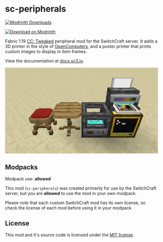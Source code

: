 # sc-peripherals

<!-- modrinth_exclude.start -->
[![Modrinth Downloads](https://img.shields.io/modrinth/dt/sc-peripherals)](https://modrinth.com/mod/sc-peripherals/)

[![Download on Modrinth](https://i.imgur.com/hbYUrTZ.png)](https://modrinth.com/mod/sc-peripherals/)
<!-- modrinth_exclude.end -->

Fabric 1.19 [CC: Tweaked](https://github.com/cc-tweaked/cc-tweaked) peripheral mod for the SwitchCraft server. 
It adds a 3D printer in the style of 
[OpenComputers](https://github.com/MightyPirates/OpenComputers), and a poster printer that prints custom images to
display in item frames.

View the documentation at [docs.sc3.io](https://docs.sc3.io/whats-new/sc-peripherals.html).

![sc-peripherals](img/header.png)

## Modpacks

Modpack use: **allowed**

This mod (`sc-peripherals`) was created primarily for use by the SwitchCraft server, but you are **allowed** to use the 
mod in your own modpack.

Please note that each custom SwitchCraft mod has its own license, so check the license of each mod before using it in 
your modpack.
  
## License

This mod and it's source code is licensed under the 
[MIT license](https://github.com/SwitchCraftCC/sc-peripherals/blob/HEAD/LICENSE).
